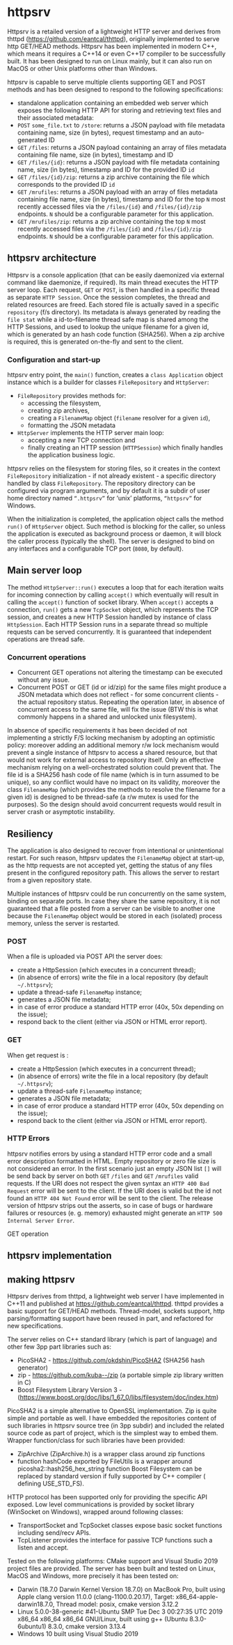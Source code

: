 # httpsrv
Httpsrv is a retailed version of a lightweight HTTP server and derives from thttpd (https://github.com/eantcal/thttpd), originally implemented to serve http GET/HEAD methods. 
Httpsrv has been implemented in modern C++, which means it requires a C++14 or even C++17 compiler to be successfully built.
It has been designed to run on Linux mainly, but it can also run on MacOS or other Unix platforms other than Windows. 

httpsrv is capable to serve multiple clients supporting GET and POST methods and has been designed to respond to the following specifications:

* standalone application containing an embedded web server which exposes the following HTTP API for storing and retrieving text files and their associated metadata:
* `POST` `some_file.txt` to `/store`: returns a JSON payload with file metadata containing name, size (in bytes), request timestamp and an auto-generated ID
* `GET` `/files`: returns a JSON payload containing an array of files metadata containing file name, size (in bytes), timestamp and ID
* `GET` `/files/{id}`: returns a JSON payload with file metadata containing name, size (in bytes), timestamp and ID for the provided ID `id`
* `GET` `/files/{id}/zip`: returns a zip archive containing the file which corresponds to the provided ID `id`
* `GET` `/mrufiles`: returns a JSON payload with an array of files metadata containing file name, size (in bytes), timestamp and ID for the top `N` most recently accessed files via the `/files/{id}` and `/files/{id}/zip` endpoints. `N` should be a configurable parameter for this application.
* `GET` `/mrufiles/zip`: returns a zip archive containing the top `N` most recently accessed files via the `/files/{id}` and `/files/{id}/zip` endpoints. `N` should be a configurable parameter for this application.

## httpsrv architecture
Httpsrv is a console application (that can be easily daemonized via external command like daemonize, if required).
Its main thread executes the HTTP server loop. Each request, `GET` or `POST`, is then handled in a specific thread as separate `HTTP Session`. Once the session completes, the thread and related resources are freed. 
Each stored file is actually saved in a specific `repository` (f/s directory). Its metadata is always generated by reading the `file stat` while a id-to-filename thread safe map is shared among the HTTP Sessions, and used to lookup the unique filename for a given id, which is generated by an hash code function (SHA256).
When a zip archive is required, this is generated on-the-fly and sent to the client.

### Configuration and start-up
httpsrv entry point, the `main()` function, creates a `class Application` object instance which is a builder for classes `FileRepository` and `HttpServer`:
* `FileRepository` provides methods for:
    * accessing the filesystem, 
    * creating zip archives,
    * creating a `FilenameMap` object (`filename` resolver for a given `id`), 
    * formatting the JSON metadata
* `HttpServer` implements the HTTP server main loop:
    * accepting a new TCP connection and 
    * finally creating an HTTP session (`HTTPSession`) which finally handles the application business logic.
    
httpsrv relies on the filesystem for storing files, so it creates in the context `FileRepository` initialization - if not already existent - a specific directory handled by class `FileRepository`. 
The repository directory can be configured via program arguments, and by default it is a subdir of user home directory named `“.httpsrv”` for ‘unix’ platforms, `“httpsrv”` for Windows.

When the initialization is completed, the application object calls the method `run()` of `HttpServer` object. Such method is blocking for the caller, so unless the application is executed as background process or daemon, it will block the caller process (typically the shell).
The server is designed to bind on any interfaces and a configurable TCP port (`8080`, by default).

## Main server loop
The method `HttpServer::run()` executes a loop that for each iteration waits for incoming connection by calling `accept()` which eventually will result in calling the `accept()` function of socket library. 
When `accept()` accepts a connection, `run()` gets a new `TcpSocket` object, which represents the TCP session, and creates a new HTTP Session handled by instance of class `HttpSession`. 
Each HTTP Session runs in a separate thread so multiple requests can be served concurrently. It is guaranteed that independent operations are thread safe. 

### Concurrent operations 
* Concurrent GET operations not altering the timestamp can be executed without any issue.
* Concurrent POST or GET (id or id/zip) for the same files might produce a JSON metadata which does not reflect - for some concurrent clients - the actual repository status. Repeating the operation later, in absence of concurrent access to the same file, will fix the issue (BTW this is what commonly happens in a shared  and unlocked unix filesystem).

In absence of specific requirements it has been decided of not implementing a strictly F/S locking mechanism by adopting an optimistic policy: moreover adding an additional memory r/w lock mechanism would prevent a single instance of httpsrv to access a shared resource, but that would not work for external access to repository itself. Only an effective mechanism relying on a well-orchestrated solution could prevent that.
The file id is a SHA256 hash code of file name (which is in turn assumed to be unique), so any conflict would have no impact on its validity, moreover the class `FilenameMap` (which provides the methods to resolve the filename for a given id) is designed to be thread-safe (a r/w mutex is used for the purposes). So the design should avoid concurrent requests would result in server crash or asymptotic instability.

## Resiliency
The application is also designed to recover from intentional or unintentional restart.
For such reason, httpsrv updates the `FilenameMap` object at start-up, as the http requests are not accepted yet, getting the status of any files present in the configured repository path. This allows the server to restart from a given repository state. 

Multiple instances of httpsrv could be run concurrently on the same system, binding on separate ports. In case they share the same repository, it is not guaranteed that a file posted from a server can be visible to another one because the `FilenameMap` object would be stored in each (isolated) process memory, unless the server is restarted.

### POST
When a file is uploaded via POST API the server does:
* create a HttpSession (which executes in a concurrent thread);
* (in absence of errors) write the file in a local repository (by default `~/.httpsrv`);
* update a thread-safe `FilenameMap` instance;
* generates a JSON file metadata;
* in case of error produce a standard HTTP error (40x, 50x depending on the issue);
* respond back to the client (either via JSON or HTML error report). 

### GET
When get request is :
* create a HttpSession (which executes in a concurrent thread);
* (in absence of errors) write the file in a local repository (by default `~/.httpsrv`);
* update a thread-safe `FilenameMap` instance;
* generates a JSON file metadata;
* in case of error produce a standard HTTP error (40x, 50x depending on the issue);
* respond back to the client (either via JSON or HTML error report). 


### HTTP Errors
httpsrv notifies errors by using a standard HTTP error code and a small error description formatted in HTML.
Empty repository or zero file size is not considered an error. In the first scenario just an empty JSON list `[]` will be send back by server on both `GET` `/files` and `GET` `/mrufiles` valid requests.
If the URI does not respect the given syntax an `HTTP 400 Bad Request` error will be sent to the client. 
If the URI does is valid but the id not found an `HTTP 404 Not Found` error will be sent to the client.
The release version of httpsrv strips out the asserts, so in case of bugs or hardware failures or resources (e. g. memory) exhausted might generate an `HTTP 500 Internal Server Error`.

GET operation 


## httpsrv implementation


## making httpsrv
Httpsrv derives from thttpd, a lightweight web server I have implemented in C++11 and published at https://github.com/eantcal/thttpd. thttpd provides a basic support for GET/HEAD methods. Thread-model, sockets support, http parsing/formatting support have been reused in part, and refactored for new specifications.

The server relies on C++ standard library (which is part of language) and other few 3pp part libraries such as:
- PicoSHA2 - https://github.com/okdshin/PicoSHA2 (SHA256 hash generator)
- zip - https://github.com/kuba--/zip (a portable simple zip library written in C)
- Boost Filesystem Library Version 3 - (https://www.boost.org/doc/libs/1_67_0/libs/filesystem/doc/index.htm)

PicoSHA2 is a simple alternative to OpenSSL implementation.
Zip is quite simple and portable as well. 
I have embedded the repositories content of such libraries in httpsrv source tree (in 3pp subdir) and included the related source code as part of project, which is the simplest  way to embed them.
Wrapper function/class for such libraries have been provided:
- ZipArchive (ZipArchive.h) is a wrapper class around zip functions
- function hashCode exported by FileUtils is a wrapper around picosha2::hash256_hex_string function
Boost Filesystem can be replaced by standard version if fully supported by C++ compiler ( defining USE_STD_FS).

HTTP protocol has been supported only for providing the specific API exposed.
Low level communications is provided by socket library (WinSocket on Windows), wrapped around following classes:
- TransportSocket and TcpSocket classes expose basic socket functions including send/recv APIs.
- TcpListener provides the interface for passive TCP functions such a listen and accept.
 

Tested on the following platforms:
CMake support and Visual Studio 2019 project files are provided.
The server has been built and tested on Linux, MacOS and Windows, more precisely it has been tested on:
- Darwin (18.7.0 Darwin Kernel Version 18.7.0) on MacBook Pro, built using Apple clang version 11.0.0 (clang-1100.0.20.17), Target: x86_64-apple-darwin18.7.0, Thread model: posix, cmake version 3.12.2
- Linux 5.0.0-38-generic #41-Ubuntu SMP Tue Dec 3 00:27:35 UTC 2019 x86_64 x86_64 x86_64 GNU/Linux, built using g++ (Ubuntu 8.3.0-6ubuntu1) 8.3.0, cmake version 3.13.4
- Windows 10 built using Visual Studio 2019

